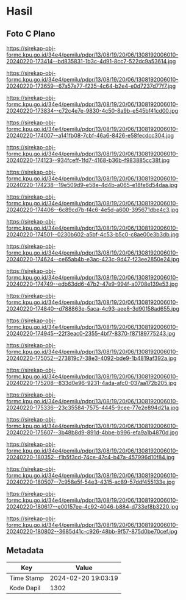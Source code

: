 # Hasil

## Foto C Plano

https://sirekap-obj-formc.kpu.go.id/34e4/pemilu/pdpr/13/08/19/20/06/1308192006010-20240220-173414--bd835831-1b3c-4d91-8cc7-522dc9a53614.jpg

https://sirekap-obj-formc.kpu.go.id/34e4/pemilu/pdpr/13/08/19/20/06/1308192006010-20240220-173659--67a57e77-f235-4c64-b2e4-e0d7237d77f7.jpg

https://sirekap-obj-formc.kpu.go.id/34e4/pemilu/pdpr/13/08/19/20/06/1308192006010-20240220-173834--c72c4e7e-9830-4c50-8a9b-e545bf41cd00.jpg

https://sirekap-obj-formc.kpu.go.id/34e4/pemilu/pdpr/13/08/19/20/06/1308192006010-20240220-174007--a141fb08-7cbf-46a6-8426-e58fecdcc304.jpg

https://sirekap-obj-formc.kpu.go.id/34e4/pemilu/pdpr/13/08/19/20/06/1308192006010-20240220-174123--934fceff-1fd7-4168-b36b-f983885cc38f.jpg

https://sirekap-obj-formc.kpu.go.id/34e4/pemilu/pdpr/13/08/19/20/06/1308192006010-20240220-174238--19e509d9-e58e-4d4b-a065-e18fe6d54daa.jpg

https://sirekap-obj-formc.kpu.go.id/34e4/pemilu/pdpr/13/08/19/20/06/1308192006010-20240220-174406--6c89cd7b-f4c6-4e5d-a600-395671dbe4c3.jpg

https://sirekap-obj-formc.kpu.go.id/34e4/pemilu/pdpr/13/08/19/20/06/1308192006010-20240220-174501--0230b602-a5bf-4c53-b5c0-c8ae00e3b3db.jpg

https://sirekap-obj-formc.kpu.go.id/34e4/pemilu/pdpr/13/08/19/20/06/1308192006010-20240220-174624--ce65ab4b-e3ac-423c-9d47-f23ee2850e24.jpg

https://sirekap-obj-formc.kpu.go.id/34e4/pemilu/pdpr/13/08/19/20/06/1308192006010-20240220-174749--edb63dd6-47b2-47e9-994f-a0708e139e53.jpg

https://sirekap-obj-formc.kpu.go.id/34e4/pemilu/pdpr/13/08/19/20/06/1308192006010-20240220-174840--d788863e-5aca-4c93-aee8-3d90158ad655.jpg

https://sirekap-obj-formc.kpu.go.id/34e4/pemilu/pdpr/13/08/19/20/06/1308192006010-20240220-174945--22f3eac0-2355-4bf7-8370-f87189775243.jpg

https://sirekap-obj-formc.kpu.go.id/34e4/pemilu/pdpr/13/08/19/20/06/1308192006010-20240220-175052--273819c7-38e3-4092-bde9-1b4819af392a.jpg

https://sirekap-obj-formc.kpu.go.id/34e4/pemilu/pdpr/13/08/19/20/06/1308192006010-20240220-175208--833d0e96-9231-4ada-afc0-037aa172b205.jpg

https://sirekap-obj-formc.kpu.go.id/34e4/pemilu/pdpr/13/08/19/20/06/1308192006010-20240220-175336--23c35584-7575-4445-9cee-77e2e894d21a.jpg

https://sirekap-obj-formc.kpu.go.id/34e4/pemilu/pdpr/13/08/19/20/06/1308192006010-20240220-175607--3b48b8d9-891d-4bbe-b996-efa9a1b4870d.jpg

https://sirekap-obj-formc.kpu.go.id/34e4/pemilu/pdpr/13/08/19/20/06/1308192006010-20240220-180352--f1b5f3cd-74ce-47c4-b47a-457996d10f84.jpg

https://sirekap-obj-formc.kpu.go.id/34e4/pemilu/pdpr/13/08/19/20/06/1308192006010-20240220-180507--7c958e5f-54e3-4315-ac89-57ddf455133e.jpg

https://sirekap-obj-formc.kpu.go.id/34e4/pemilu/pdpr/13/08/19/20/06/1308192006010-20240220-180617--e00157ee-4c92-4046-b884-d733ef8b3220.jpg

https://sirekap-obj-formc.kpu.go.id/34e4/pemilu/pdpr/13/08/19/20/06/1308192006010-20240220-180802--3685d41c-c926-48bb-9f57-875d0be70cef.jpg


## Metadata

| Key        | Value               |
| ---------- | ------------------- |
| Time Stamp | 2024-02-20 19:03:19 |
| Kode Dapil | 1302                |



